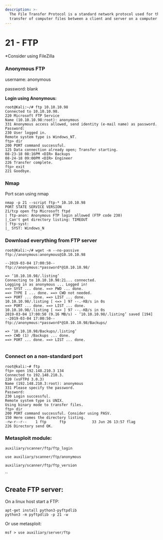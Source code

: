 ```yaml
---
description: >-
  The File Transfer Protocol is a standard network protocol used for the
  transfer of computer files between a client and server on a computer network.
---
```


# 21 - FTP

\*Consider using FileZilla 

### Anonymous FTP 

username: anonymous 

password: blank 



**Login using Anonymous:** 

```text
root@Kali:~/# ftp 10.10.10.98 
Connected to 10.10.10.98. 
220 Microsoft FTP Service 
Name (10.10.10.98:root): anonymous 
331 Anonymous access allowed, send identity (e-mail name) as password. 
Password: 
230 User logged in. 
Remote system type is Windows_NT. 
ftp> dir 
200 PORT command successful. 
125 Data connection already open; Transfer starting. 
08-23-18 08:16PM <DIR> Backups 
08-24-18 09:00PM <DIR> Engineer 
226 Transfer complete. 
ftp> exit 
221 Goodbye.
```



### Nmap 

Port scan using nmap 

```text
nmap -p 21 --script ftp-* 10.10.10.98 
PORT STATE SERVICE VERSION 
21/tcp open ftp Microsoft ftpd 
| ftp-anon: Anonymous FTP login allowed (FTP code 230) 
|_Can't get directory listing: TIMEOUT 
| ftp-syst:  
|_ SYST: Windows_N 
```



### Download everything from FTP server 

```text
root@Kali:~/# wget -m --no-passive 
ftp://anonymous:anonymous@10.10.10.98 

--2019-03-04 17:00:50-- 
ftp://anonymous:*password*@10.10.10.98/ 

=> ‘10.10.10.98/.listing’ 
Connecting to 10.10.10.98:21... connected. 
Logging in as anonymous ... Logged in! 
==> SYST ... done. ==> PWD ... done. 
==> TYPE I ... done. ==> CWD not needed. 
==> PORT ... done. ==> LIST ... done. 
10.10.10.98/.listing [ <=> ] 97 --.-KB/s in 0s 
==> PORT ... done. ==> LIST ... done. 
10.10.10.98/.listing [ <=> ] 97 --.-KB/s in 0s  
2019-03-04 17:00:50 (9.16 MB/s) - ‘10.10.10.98/.listing’ saved [194] 
--2019-03-04 17:00:50-- 
ftp://anonymous:*password*@10.10.10.98/Backups/ 

=> ‘10.10.10.98/Backups/.listing’ 
==> CWD (1) /Backups ... done. 
==> PORT ... done. ==> LIST ... done. 
 
```

### Connect on a non-standard port 

```text
root@kali:~# ftp 
ftp> open 192.148.210.3 134 
Connected to 192.148.210.3. 
220 (vsFTPd 3.0.3) 
Name (192.148.210.3:root): anonymous 
331 Please specify the password. 
Password: 
230 Login successful. 
Remote system type is UNIX. 
Using binary mode to transfer files. 
ftp> dir 
200 PORT command successful. Consider using PASV. 
150 Here comes the directory listing. 
-rw-r--r--    1 ftp      ftp            33 Jun 26 13:57 flag 
226 Directory send OK. 
```

### Metasploit module: 

`auxiliary/scanner/ftp/ftp_login` 

`use auxiliary/scanner/ftp/anonymous` 

`auxiliary/scanner/ftp/ftp_version` 

\`\`

## Create FTP server:

On a linux host start a FTP:

```text
apt-get install python3-pyftpdlib  
python3 -m pyftpdlib -p 21 -w
```

Or use metasploit:

```text
msf > use auxiliary/server/ftp
```

